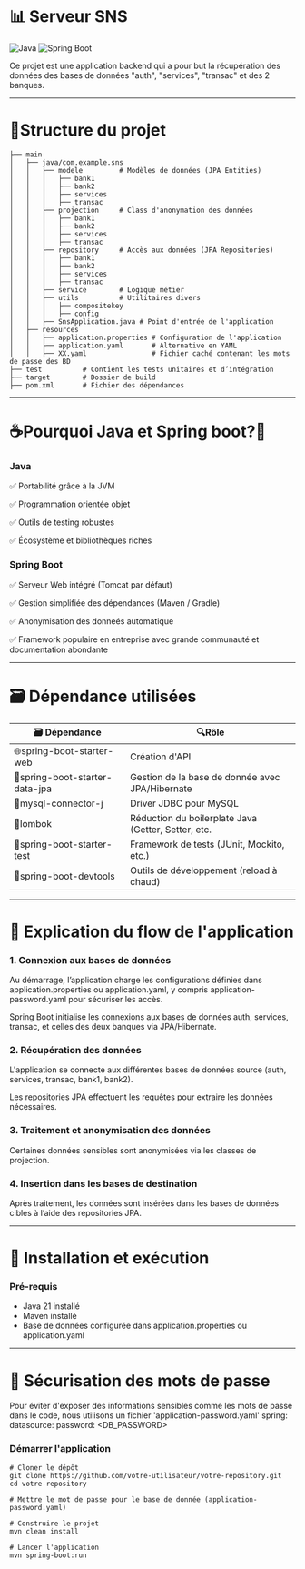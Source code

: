 # 📊 Serveur SNS

![Java](https://img.shields.io/badge/Java-21-blue)
![Spring Boot](https://img.shields.io/badge/Spring%20Boot-3.x-brightgreen)

Ce projet est une application backend qui a pour but la récupération des données des bases de données "auth", "services", "transac" et des 2 banques.

----
# 📁Structure du projet
```src
├── main
│   ├── java/com.example.sns
│   │   ├── modele         # Modèles de données (JPA Entities)
│   │   │   ├── bank1         
│   │   │   ├── bank2         
│   │   │   ├── services         
│   │   │   ├── transac         
│   │   ├── projection     # Class d'anonymation des données      
│   │   │   ├── bank1         
│   │   │   ├── bank2         
│   │   │   ├── services         
│   │   │   ├── transac   
│   │   ├── repository     # Accès aux données (JPA Repositories)      
│   │   │   ├── bank1         
│   │   │   ├── bank2         
│   │   │   ├── services         
│   │   │   ├── transac   
│   │   ├── service        # Logique métier   
│   │   ├── utils          # Utilitaires divers      
│   │   │   ├── compositekey         
│   │   │   ├── config   
│   │   ├── SnsApplication.java # Point d'entrée de l'application
│   ├── resources
│   │   ├── application.properties # Configuration de l'application
│   │   ├── application.yaml       # Alternative en YAML
│   │   ├── XX.yaml                # Fichier caché contenant les mots de passe des BD
├── test          # Contient les tests unitaires et d’intégration
├── target        # Dossier de build
├── pom.xml       # Fichier des dépendances
```
----
# ☕Pourquoi Java et Spring boot?🌱

### Java 
✅ Portabilité grâce à la JVM

✅ Programmation orientée objet

✅ Outils de testing robustes

✅ Écosystème et bibliothèques riches

### Spring Boot
✅ Serveur Web intégré (Tomcat par défaut)

✅ Gestion simplifiée des dépendances (Maven / Gradle)

✅ Anonymisation des donneés automatique

✅ Framework populaire en entreprise avec grande communauté et documentation abondante

---

# 🗃️​ Dépendance utilisées
| 🗃️​ Dépendance                | 🔍Rôle                                              |
|--------------------------------|-----------------------------------------------------|
| 🌐spring-boot-starter-web      | Création d'API                                      |
| 🧠spring-boot-starter-data-jpa | Gestion de la base de donnée avec JPA/Hibernate     |
| 🐬mysql-connector-j            | Driver JDBC pour MySQL                              |
| 🧰lombok                       | Réduction du boilerplate Java (Getter, Setter, etc. | 
| 🔬spring-boot-starter-test     | Framework de tests (JUnit, Mockito, etc.)           |
| 🧪spring-boot-devtools         | Outils de développement (reload à chaud)            | 

---
# 🌊 Explication du flow de l'application

### 1. Connexion aux bases de données

Au démarrage, l’application charge les configurations définies dans application.properties ou application.yaml, y compris application-password.yaml pour sécuriser les accès.

Spring Boot initialise les connexions aux bases de données auth, services, transac, et celles des deux banques via JPA/Hibernate.

### 2. Récupération des données

L'application se connecte aux différentes bases de données source (auth, services, transac, bank1, bank2).

Les repositories JPA effectuent les requêtes pour extraire les données nécessaires.

### 3. Traitement et anonymisation des données

Certaines données sensibles sont anonymisées via les classes de projection.

### 4. Insertion dans les bases de destination

Après traitement, les données sont insérées dans les bases de données cibles à l’aide des repositories JPA.

---

# 🚀 Installation et exécution
### Pré-requis
* Java 21 installé
* Maven installé
* Base de données configurée dans application.properties ou application.yaml

---

# 🔑 Sécurisation des mots de passe
Pour éviter d'exposer des informations sensibles comme les mots de passe dans le code, nous utilisons un fichier 'application-password.yaml' spring: datasource: password: <DB_PASSWORD>

### Démarrer l'application
```
# Cloner le dépôt
git clone https://github.com/votre-utilisateur/votre-repository.git
cd votre-repository

# Mettre le mot de passe pour le base de donnée (application-password.yaml)

# Construire le projet
mvn clean install

# Lancer l'application
mvn spring-boot:run
```
